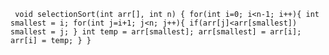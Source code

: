 `` 
void selectionSort(int arr[], int n)
    {
       for(int i=0; i<n-1; i++){
           int smallest = i;
           for(int j=i+1; j<n; j++){
               if(arr[j]<arr[smallest]) smallest = j;
           }
        int temp = arr[smallest];
        arr[smallest] = arr[i];
        arr[i] = temp;
       }
    }
``